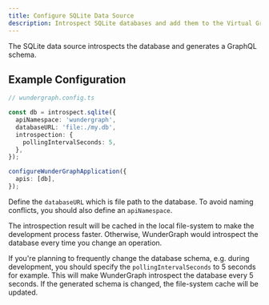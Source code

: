```yaml
---
title: Configure SQLite Data Source
description: Introspect SQLite databases and add them to the Virtual Graph.
---
```


The SQLite data source introspects the database and generates a GraphQL schema.

## Example Configuration

```typescript
// wundergraph.config.ts

const db = introspect.sqlite({
  apiNamespace: 'wundergraph',
  databaseURL: 'file:./my.db',
  introspection: {
    pollingIntervalSeconds: 5,
  },
});

configureWunderGraphApplication({
  apis: [db],
});
```

Define the `databaseURL` which is file path to the database.
To avoid naming conflicts, you should also define an `apiNamespace`.

The introspection result will be cached in the local file-system to make the development process faster.
Otherwise, WunderGraph would introspect the database every time you change an operation.

If you're planning to frequently change the database schema,
e.g. during development,
you should specify the `pollingIntervalSeconds` to 5 seconds for example.
This will make WunderGraph introspect the database every 5 seconds.
If the generated schema is changed, the file-system cache will be updated.
